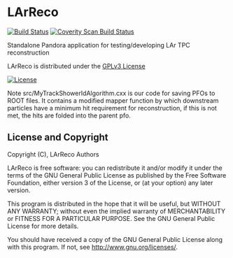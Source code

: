 # LArReco
[![Build Status](https://travis-ci.org/PandoraPFA/LArReco.svg?branch=master)](https://travis-ci.org/PandoraPFA/LArReco)
[![Coverity Scan Build Status](https://scan.coverity.com/projects/13060/badge.svg)](https://scan.coverity.com/projects/pandorapfa-larreco)

Standalone Pandora application for testing/developing LAr TPC reconstruction

LArReco is distributed under the [GPLv3 License](http://www.gnu.org/licenses/gpl-3.0.en.html)

[![License](https://www.gnu.org/graphics/gplv3-127x51.png)](https://www.gnu.org/licenses/gpl-3.0.en.html)

Note src/MyTrackShowerIdAlgorithm.cxx is our code for saving PFOs to ROOT files. It contains a modified mapper function by which downstream particles have a minimum hit requirement for reconstruction, if this is not met, the hits are folded into the parent pfo.

## License and Copyright
Copyright (C), LArReco Authors

LArReco is free software: you can redistribute it and/or modify
it under the terms of the GNU General Public License as published by
the Free Software Foundation, either version 3 of the License, or
(at your option) any later version.

This program is distributed in the hope that it will be useful,
but WITHOUT ANY WARRANTY; without even the implied warranty of
MERCHANTABILITY or FITNESS FOR A PARTICULAR PURPOSE.  See the
GNU General Public License for more details.

You should have received a copy of the GNU General Public License
along with this program.  If not, see <http://www.gnu.org/licenses/>.
